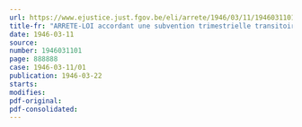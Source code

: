 ```yaml
---
url: https://www.ejustice.just.fgov.be/eli/arrete/1946/03/11/1946031101/justel
title-fr: "ARRETE-LOI accordant une subvention trimestrielle transitoire à certaines veuves et orphelins de la guerre 1914-1918, qui bénéficient de la pension prévue par les lois sur les pensions militaires, coordonnées par l'arrêté royal du 11 août 1923"
date: 1946-03-11
source:
number: 1946031101
page: 888888
case: 1946-03-11/01
publication: 1946-03-22
starts:
modifies:
pdf-original:
pdf-consolidated:
---
```


